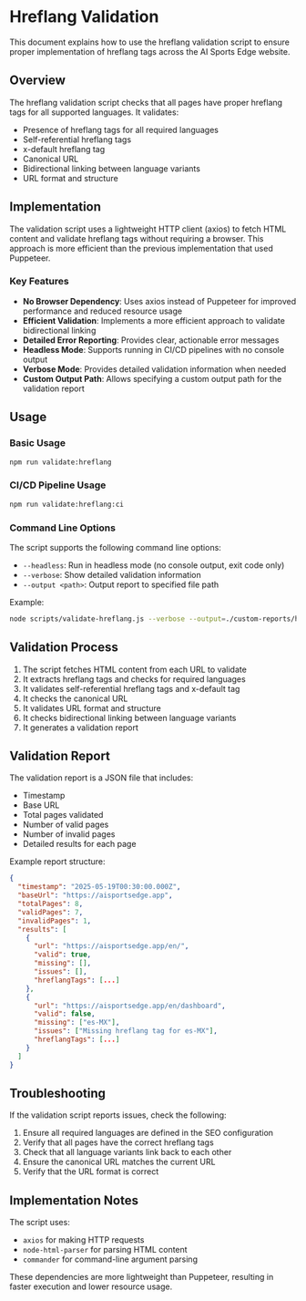 # Hreflang Validation

This document explains how to use the hreflang validation script to ensure proper implementation of hreflang tags across the AI Sports Edge website.

## Overview

The hreflang validation script checks that all pages have proper hreflang tags for all supported languages. It validates:

- Presence of hreflang tags for all required languages
- Self-referential hreflang tags
- x-default hreflang tag
- Canonical URL
- Bidirectional linking between language variants
- URL format and structure

## Implementation

The validation script uses a lightweight HTTP client (axios) to fetch HTML content and validate hreflang tags without requiring a browser. This approach is more efficient than the previous implementation that used Puppeteer.

### Key Features

- **No Browser Dependency**: Uses axios instead of Puppeteer for improved performance and reduced resource usage
- **Efficient Validation**: Implements a more efficient approach to validate bidirectional linking
- **Detailed Error Reporting**: Provides clear, actionable error messages
- **Headless Mode**: Supports running in CI/CD pipelines with no console output
- **Verbose Mode**: Provides detailed validation information when needed
- **Custom Output Path**: Allows specifying a custom output path for the validation report

## Usage

### Basic Usage

```bash
npm run validate:hreflang
```

### CI/CD Pipeline Usage

```bash
npm run validate:hreflang:ci
```

### Command Line Options

The script supports the following command line options:

- `--headless`: Run in headless mode (no console output, exit code only)
- `--verbose`: Show detailed validation information
- `--output <path>`: Output report to specified file path

Example:

```bash
node scripts/validate-hreflang.js --verbose --output=./custom-reports/hreflang-report.json
```

## Validation Process

1. The script fetches HTML content from each URL to validate
2. It extracts hreflang tags and checks for required languages
3. It validates self-referential hreflang tags and x-default tag
4. It checks the canonical URL
5. It validates URL format and structure
6. It checks bidirectional linking between language variants
7. It generates a validation report

## Validation Report

The validation report is a JSON file that includes:

- Timestamp
- Base URL
- Total pages validated
- Number of valid pages
- Number of invalid pages
- Detailed results for each page

Example report structure:

```json
{
  "timestamp": "2025-05-19T00:30:00.000Z",
  "baseUrl": "https://aisportsedge.app",
  "totalPages": 8,
  "validPages": 7,
  "invalidPages": 1,
  "results": [
    {
      "url": "https://aisportsedge.app/en/",
      "valid": true,
      "missing": [],
      "issues": [],
      "hreflangTags": [...]
    },
    {
      "url": "https://aisportsedge.app/en/dashboard",
      "valid": false,
      "missing": ["es-MX"],
      "issues": ["Missing hreflang tag for es-MX"],
      "hreflangTags": [...]
    }
  ]
}
```

## Troubleshooting

If the validation script reports issues, check the following:

1. Ensure all required languages are defined in the SEO configuration
2. Verify that all pages have the correct hreflang tags
3. Check that all language variants link back to each other
4. Ensure the canonical URL matches the current URL
5. Verify that the URL format is correct

## Implementation Notes

The script uses:

- `axios` for making HTTP requests
- `node-html-parser` for parsing HTML content
- `commander` for command-line argument parsing

These dependencies are more lightweight than Puppeteer, resulting in faster execution and lower resource usage.
